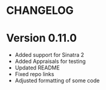 # CHANGELOG

# Version 0.11.0

+ Added support for Sinatra 2
+ Added Appraisals for testing
+ Updated README
+ Fixed repo links
+ Adjusted formatting of some code
